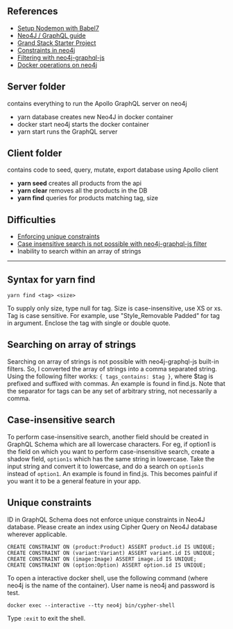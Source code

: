 ## References
* [Setup Nodemon with Babel7](https://www.codementor.io/michaelumanah/how-to-set-up-babel-7-and-nodemon-with-node-js-pbj7cietc)
* [Neo4J / GraphQL guide](https://neo4j.com/developer/graphql/)
* [Grand Stack Starter Project](https://grandstack.io/docs/getting-started-grand-stack-starter.html)
* [Constraints in neo4j](https://neo4j.com/docs/cypher-manual/current/schema/constraints/)
* [Filtering with neo4j-graphql-js](https://grandstack.io/docs/graphql-filtering.html)
* [Docker operations on neo4j](https://neo4j.com/docs/operations-manual/current/docker/operations/)

## Server folder 
contains everything to run the Apollo GraphQL server on neo4j
* yarn database creates new Neo4J in docker container
* docker start neo4j starts the docker container
* yarn start runs the GraphQL server

## Client folder 
contains code to seed, query, mutate, export database using Apollo client
* **yarn seed** creates all products from the api
* **yarn clear** removes all the products in the DB
* **yarn find** queries for products matching tag, size

## Difficulties
* [Enforcing unique constraints](https://stackoverflow.com/questions/56415973/how-can-there-be-multiple-graphql-nodes-with-the-same-id)
* [Case insensitive search is not possible with neo4j-graphql-js filter](https://grandstack.io/docs/graphql-filtering.html)
* Inability to search within an array of strings

---------

## Syntax for yarn find
```
yarn find <tag> <size>
``` 
To supply only size, type null for tag. Size is case-insensitive, use XS or xs. Tag is case sensitive. For example, use "Style_Removable Padded"
for tag in argument. Enclose the tag with single or double quote.

## Searching on array of strings
Searching on array of strings is not possible with neo4j-graphql-js built-in filters. So, I converted the array of strings 
into a comma separated string. Using the following filter works: `{ tags_contains: $tag }`, where $tag is prefixed and suffixed with commas.
An example is found in find.js. Note that the separator for tags can be any set of arbitrary string, not necessarily a comma.

## Case-insensitive search
To perform case-insensitive search, another field should be created in GraphQL Schema which are all lowercase characters. For eg, if option1 
is the field on which you want to perform case-insensitive search, create a shadow field, `option1s` which has the same string in lowercase.
Take the input string and convert it to lowercase, and do a search on `option1s` instead of `option1`. An example is found in find.js. This
becomes painful if you want it to be a general feature in your app. 

## Unique constraints
ID in GraphQL Schema does not enforce unique constraints in Neo4J database. Please create an index using Cipher Query on Neo4J 
database wherever applicable. 

```
CREATE CONSTRAINT ON (product:Product) ASSERT product.id IS UNIQUE;
CREATE CONSTRAINT ON (variant:Variant) ASSERT variant.id IS UNIQUE;
CREATE CONSTRAINT ON (image:Image) ASSERT image.id IS UNIQUE;
CREATE CONSTRAINT ON (option:Option) ASSERT option.id IS UNIQUE;
```

To open a interactive docker shell, use the following command (where neo4j is the name of the container). User name is neo4j
and password is test.

```
docker exec --interactive --tty neo4j bin/cypher-shell
````
Type `:exit` to exit the shell.

